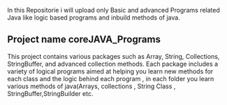 In this Repositorie i will upload only Basic and advanced Programs related Java like logic based programs and inbuild methods of java.



## Project name coreJAVA_Programs

This project contains various packages such as Array, String, Collections, StringBuffer, and advanced collection methods. Each package includes a variety of logical programs aimed at helping you learn new methods for each class and the logic behind each program
, in each folder you learn various methods of java(Arrays, collections , String Class , StringBuffer,StringBuilder etc.
